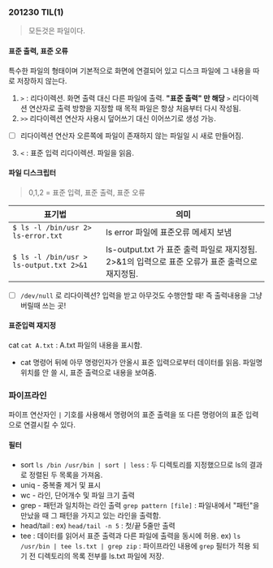 ﻿
### 201230 TIL(1)

> 모든것은 파일이다.

#### 표준 출력, 표준 오류 
 특수한 파일의 형태이며 기본적으로 화면에 연결되어 있고 디스크 파일에 그 내용을 따로 저장하지 않는다.

1. `>` : 리다이렉션. 화면 출력 대신 다른 파일에 출력. **"표준 출력" 만 해당**
`>` 리다이렉션 연산자로 출력 방향을 지정할 때 목적 파일은 항상 처음부터 다시 작성됨.
2. `>>` 리다이렉션 연산자 사용시 덮어쓰기 대신 이어쓰기로 생성 가능.
 - [ ]  리다이렉션 연산자 오른쪽에 파일이 존재하지 않는 파일일 시 새로 만들어짐.
3. `<` : 표준 입력 리다이렉션. 파일을 읽음.
#### 파일 디스크립터
>0,1,2 = 표준 입력, 표준 출력, 표준 오류

|표기법|의미  |
|--|--|
| `$ ls -l /bin/usr 2> ls-error.txt` |  ls error 파일에 표준오류 메세지 보냄|
| `$ ls -l /bin/usr > ls-output.txt 2>&1` | ls-output.txt 가 표준 출력 파일로 재지정됨. 2>&1의 입력으로 표준 오류가 표준 출력으로 재지정됨. |

- [ ] `/dev/null` 로 리다이렉션?  입력을 받고 아무것도 수행안할 때! 즉 출력내용을 그냥 버릴때 쓰는 곳!

#### 표준입력 재지정
cat
`cat A.txt` : A.txt 파일의 내용을 표시함.
- cat 명령어 뒤에 아무 명령인자가 안올시 표준 입력으로부터 데이터를 읽음. 파일명 위치를 안 쓸 시, 표준 출력으로 내용을 보여줌.

### 파이프라인
파이프 연산자인 `|` 기호를 사용해서 명령어의 표준 출력을 또 다른 명령어의 표준 입력으로 연결시킬 수 있다.

#### 필터
- sort
`ls /bin /usr/bin | sort | less` : 두 디렉토리를 지정했으므로 ls의 결과로 정렬된 두 목록을 가져옴.
- uniq - 중복줄 제거 및 표시
- wc - 라인, 단어개수 및 파일 크기 출력
- grep - 패턴과 일치하는 라인 출력
`grep pattern [file]` : 파일내에서 "패턴"을 만났을 때 그 패턴을 가지고 있는 라인을 출력함.
- head/tail : ex) `head/tail -n 5` : 첫/끝 5줄만 출력
- tee : 데이터를 읽어서 표준 출력과 다른 파일에 출력을 동시에 허용.
ex) `ls /usr/bin | tee ls.txt | grep zip` : 파이프라인 내용에 `grep` 필터가 적용 되기 전 디렉토리의 목록 전부를 ls.txt 파일에 저장.
